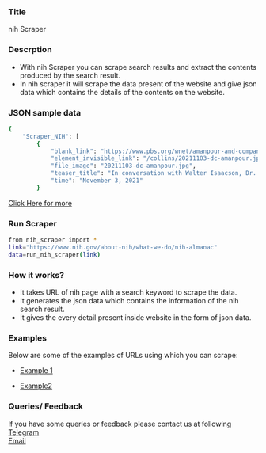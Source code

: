### Title

nih Scraper

### Descrption

* With nih Scraper you can scrape search results and extract the contents produced by the search result.
* In nih scraper it will scrape the data present of the website and give json data which contains the details of the contents on the website.

### JSON sample data
```sh
{
    "Scraper_NIH": [
        {
            "blank_link": "https://www.pbs.org/wnet/amanpour-and-company/video/nih-director-our-culture-wars-are-killing-people/",
            "element_invisible_link": "/collins/20211103-dc-amanpour.jpg",
            "file_image": "20211103-dc-amanpour.jpg",
            "teaser_title": "In conversation with Walter Isaacson, Dr. Collins discusses a variety of topics including his decision to step down as NIH director, COVID-19 vaccines, and the Human Genome Project(link is external)",
            "time": "November 3, 2021"
        }
```

[Click Here for more](https://datakund-scraper.s3.amazonaws.com/datakund_4WJ781ERVERFPYP_json.json)

### Run Scraper
```sh
from nih_scraper import *
link="https://www.nih.gov/about-nih/what-we-do/nih-almanac"
data=run_nih_scraper(link)
```

### How it works?
* It takes URL of nih page with a search keyword to scrape the data.
* It generates the json data which contains the information of the nih search result.
* It gives the every detail present inside website in the form of json data.


### Examples
Below are some of the examples of URLs using which you can scrape:

* [Example 1](https://www.nih.gov/about-nih/what-we-do/nih-almanac)

* [Example2](https://www.nih.gov/about-nih/who-we-are/nih-director)


### Queries/ Feedback
If you have some queries or feedback please contact us at following    
[Telegram](https://t.me/datakund)  
[Email](abhishek@datakund.com)









